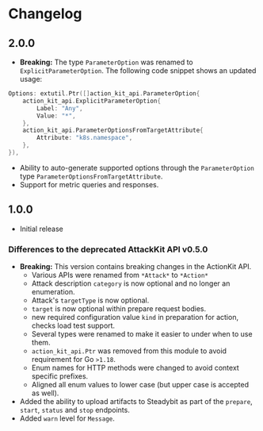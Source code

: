 # Changelog

## 2.0.0

- **Breaking:** The type `ParameterOption` was renamed to `ExplicitParameterOption`. The following code snippet shows an updated usage:

```go
Options: extutil.Ptr([]action_kit_api.ParameterOption{
    action_kit_api.ExplicitParameterOption{
        Label: "Any",
        Value: "*",
    },
    action_kit_api.ParameterOptionsFromTargetAttribute{
        Attribute: "k8s.namespace",
    },
}),
```
 
- Ability to auto-generate supported options through the `ParameterOption` type `ParameterOptionsFromTargetAttribute`.
- Support for metric queries and responses.

## 1.0.0

 - Initial release

### Differences to the deprecated AttackKit API v0.5.0
 - **Breaking:** This version contains breaking changes in the ActionKit API.
   - Various APIs were renamed from `*Attack*` to `*Action*` 
   - Attack description `category` is now optional and no longer an enumeration.
   - Attack's `targetType` is now optional.
   - `target` is now optional within prepare request bodies.
   - new required configuration value `kind` in preparation for action, checks load test support.
   - Several types were renamed to make it easier to under when to use them.
   - `action_kit_api.Ptr` was removed from this module to avoid requirement for Go `>1.18`.
   - Enum names for HTTP methods were changed to avoid context specific prefixes.
   - Aligned all enum values to  lower case (but upper case is accepted as well).
 - Added the ability to upload artifacts to Steadybit as part of the `prepare`,
   `start`, `status` and `stop` endpoints.
 - Added `warn` level for `Message`.

